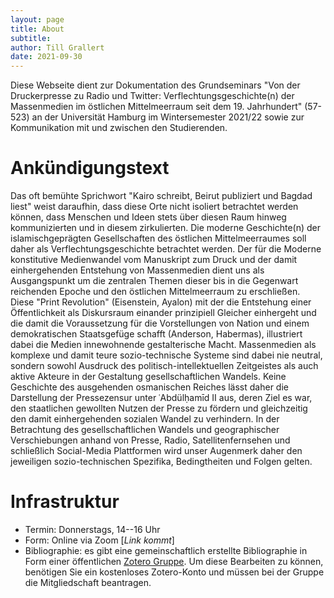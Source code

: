 ```yaml
---
layout: page
title: About
subtitle: 
author: Till Grallert
date: 2021-09-30
---
```


Diese Webseite dient zur Dokumentation des Grundseminars "Von der Druckerpresse zu Radio und Twitter: Verflechtungsgeschichte(n) der Massenmedien im östlichen Mittelmeerraum seit dem 19. Jahrhundert" (57-523) an der Universität Hamburg im Wintersemester 2021/22 sowie zur Kommunikation mit und zwischen den Studierenden.

# Ankündigungstext

Das oft bemühte Sprichwort "Kairo schreibt, Beirut publiziert und Bagdad liest" weist daraufhin, dass diese Orte nicht isoliert betrachtet werden können, dass Menschen und Ideen stets über diesen Raum hinweg kommunizierten und in diesem zirkulierten. Die moderne Geschichte(n) der islamischgeprägten Gesellschaften des östlichen Mittelmeerraumes soll daher als Verflechtungsgeschichte betrachtet werden. Der für die Moderne konstitutive Medienwandel vom Manuskript zum Druck und der damit einhergehenden Entstehung von Massenmedien dient uns als Ausgangspunkt um die zentralen Themen dieser bis in die Gegenwart reichenden Epoche und den östlichen Mittelmeerraum zu erschließen. Diese "Print Revolution" (Eisenstein, Ayalon) mit der die Entstehung einer Öffentlichkeit als Diskursraum einander prinzipiell Gleicher einhergeht und die damit die Voraussetzung für die Vorstellungen von Nation und einem demokratischen Staatsgefüge schafft (Anderson, Habermas), illustriert dabei die Medien innewohnende gestalterische Macht. Massenmedien als komplexe und damit teure sozio-technische Systeme sind dabei nie neutral, sondern sowohl Ausdruck des politisch-intellektuellen Zeitgeistes als auch aktive Akteure in der Gestaltung gesellschaftlichen Wandels. Keine Geschichte des ausgehenden osmanischen Reiches lässt daher die Darstellung der Pressezensur unter ʿAbdülḥamīd II aus, deren Ziel es war, den staatlichen gewollten Nutzen der Presse zu fördern und gleichzeitig den damit einhergehenden sozialen Wandel zu verhindern. In der Betrachtung des gesellschaftlichen Wandels und geographischer Verschiebungen anhand von Presse, Radio, Satellitenfernsehen und schließlich Social-Media Plattformen wird unser Augenmerk daher den jeweiligen sozio-technischen Spezifika, Bedingtheiten und Folgen gelten.

# Infrastruktur

- Termin: Donnerstags, 14--16 Uhr
- Form: Online via Zoom [*Link kommt*]
- Bibliographie: es gibt eine gemeinschaftlich erstellte Bibliographie in Form einer öffentlichen [Zotero Gruppe](https://www.zotero.org/groups/57-523-massenmedien). Um diese Bearbeiten zu können, benötigen Sie ein kostenloses Zotero-Konto und müssen bei der Gruppe die Mitgliedschaft beantragen.
